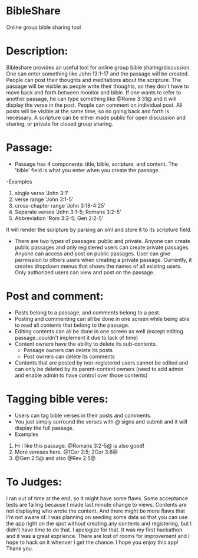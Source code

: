 BibleShare
==========

Online group bible sharing tool


Description:
======
Bibleshare provides an useful tool for online group bible sharing/discussion. 
One can enter something like John 13:1-17 and the passage will be created. 
People can post their thoughts and meditations about the scripture. 
The passage will be visible as people write their thoughts, so they don't have to move back and forth between monitor and bible. 
If one wants to refer to another passage, he can type something like @Rome 3:31@ and it will display the verse in the post. 
People can comment on individual post. All posts will be visible at the same time, so no going back and forth is necessary. 
A scripture can be either made public for open discussion and sharing, or private for closed group sharing.

Passage:
======
- Passage has 4 components: title, bible, scripture, and content.
The 'bible' field is what you enter when you create the passage. 

-Examples
1. single verse 'John 3:1'
2. verse range 'John 3:1-5'
3. cross-chapter range 'John 3:18-4:25'
4. Separate verses 'John 3:1-5; Romans 3:2-5'
5. Abbreviation 'Rom 3:2-5; Gen 2:2-5'

It will render the scripture by parsing an xml and store it to its scripture field.


- There are two types of passages: public and private.
Anyone can create public passages and only registered users can create private passages.
Anyone can access and post on public passages.
User can give permission to others users when creating a private passage.
Currently, it creates dropdown menus that shows the names of all existing users.
Only authorized users can view and post on the passage.


Post and comment:
======
- Posts belong to a passage, and comments belong to a post.
- Posting and commenting can all be done in one screen while being able to read all contents that belong to the passage.
- Editing contents can all be done in one screen as well (except editing passage..couldn't implement it due to lack of time)
- Content owners have the ability to delete its sub-contents.
  - Passage owners can delete its posts
  - Post owners can delete its comments
- Contents that are posted by non-registered users cannot be edited and can only be deleted by its parent-content owners
  (need to add admin and enable admin to have control over those contents)

Tagging bible veres:
======
- Users can tag bible verses in their posts and comments.
- You just simply surround the verses with @ signs and submit and it will display the full passage.
- Examples
1. Hi I like this passage. @Romans 3:2-5@ is also good!
2. More vereses here. @1Cor 2:5; 2Cor 3:6@
3. @Gen 2:5@ and also @Rev 2:5@

To Judges:
======
I ran out of time at the end, so it might have some flaws. 
Some acceptance tests are failing because I made last minute change to views.
Contents are not displaying who wrote the content. And there might be more flaws that I'm not aware of.
I was planning on seeding some data so that you can use the app right on the spot without creating any contents and registering, but I didn't have time to do that.
I apologize for that.
It was my first hackathon and it was a great exprience. There are lost of rooms for improvement and I hope to hack on it whenver I get the chance.
I hope you enjoy this app! Thank you.
